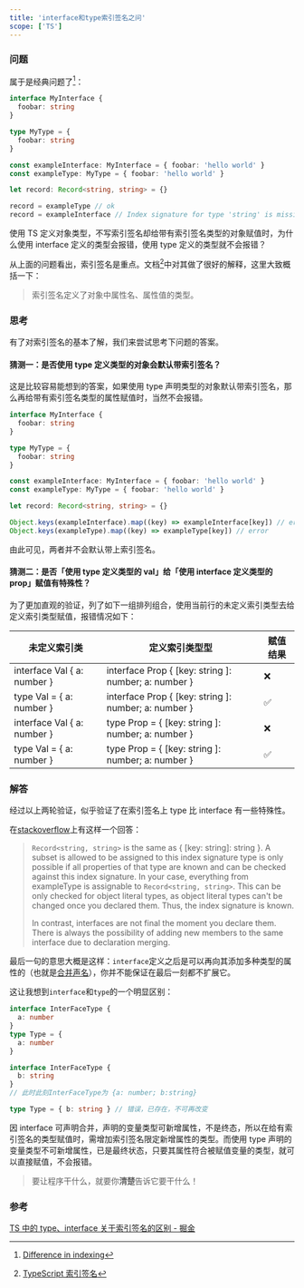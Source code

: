 ```yaml
---
title: 'interface和type索引签名之问'
scope: ['TS']
---
```


### 问题

属于是经典问题了[^stackoverflow]：

```typescript
interface MyInterface {
  foobar: string
}

type MyType = {
  foobar: string
}

const exampleInterface: MyInterface = { foobar: 'hello world' }
const exampleType: MyType = { foobar: 'hello world' }

let record: Record<string, string> = {}

record = exampleType // ok
record = exampleInterface // Index signature for type 'string' is missing in type 'MyInterface'.
```

使用 TS 定义对象类型，不写索引签名却给带有索引签名类型的对象赋值时，为什么使用 interface 定义的类型会报错，使用 type 定义的类型就不会报错？

从上面的问题看出，索引签名是重点。文档[^deep_think_of_typescript]中对其做了很好的解释，这里大致概括一下：

> 索引签名定义了对象中属性名、属性值的类型。

### 思考

有了对索引签名的基本了解，我们来尝试思考下问题的答案。

#### 猜测一：是否使用 type 定义类型的对象会默认带索引签名？

这是比较容易能想到的答案，如果使用 type 声明类型的对象默认带索引签名，那么再给带有索引签名类型的属性赋值时，当然不会报错。

```typescript
interface MyInterface {
  foobar: string
}

type MyType = {
  foobar: string
}

const exampleInterface: MyInterface = { foobar: 'hello world' }
const exampleType: MyType = { foobar: 'hello world' }

let record: Record<string, string> = {}

Object.keys(exampleInterface).map((key) => exampleInterface[key]) // error
Object.keys(exampleType).map((key) => exampleType[key]) // error
```

由此可见，两者并不会默认带上索引签名。

#### 猜测二：是否「使用 type 定义类型的 val」给「使用 interface 定义类型的 prop」赋值有特殊性？

为了更加直观的验证，列了如下一组排列组合，使用当前行的未定义索引类型去给定义索引类型赋值，报错情况如下：

| 未定义索引类                | 定义索引类型型                                       | 赋值结果 |
| --------------------------- | ---------------------------------------------------- | -------- |
| interface Val { a: number } | interface Prop { [key: string ]: number; a: number } | ❌       |
| type Val = { a: number }    | interface Prop { [key: string ]: number; a: number } | ✅       |
| interface Val { a: number } | type Prop = { [key: string ]: number; a: number }    | ❌       |
| type Val = { a: number }    | type Prop = { [key: string ]: number; a: number }    | ✅       |

### 解答

经过以上两轮验证，似乎验证了在索引签名上 type 比 interface 有一些特殊性。

在[stackoverflow](https://stackoverflow.com/a/64970740/14792586)上有这样一个回答：

> `Record<string, string>` is the same as { [key: string]: string }. A subset is allowed to be assigned to this index signature type is only possible if all properties of that type are known and can be checked against this index signature. In your case, everything from exampleType is assignable to `Record<string, string>`. This can be only checked for object literal types, as object literal types can't be changed once you declared them. Thus, the index signature is known.<div>In contrast, interfaces are not final the moment you declare them. There is always the possibility of adding new members to the same interface due to declaration merging.</div>

最后一句的意思大概是这样：`interface`定义之后是可以再向其添加多种类型的属性的（也就是[合并声名](https://typescript.bootcss.com/declaration-merging.html)），你并不能保证在最后一刻都不扩展它。

这让我想到`interface`和`type`的一个明显区别：

```typescript
interface InterFaceType {
  a: number
}
type Type = {
  a: number
}

interface InterFaceType {
  b: string
}
// 此时此刻InterFaceType为 {a: number; b:string}

type Type = { b: string } // 错误，已存在，不可再改变
```

因 interface 可声明合并，声明的变量类型可新增属性，不是终态，所以在给有索引签名的类型赋值时，需增加索引签名限定新增属性的类型。而使用 type 声明的变量类型不可新增属性，已是最终状态，只要其属性符合被赋值变量的类型，就可以直接赋值，不会报错。

> 要让程序干什么，就要你**清楚**告诉它要干什么！

### 参考

[TS 中的 type、interface 关于索引签名的区别 - 掘金](https://juejin.cn/post/7057471253279408135)

[^stackoverflow]: [Difference in indexing](https://stackoverflow.com/a/64971386/14792586)
[^deep_think_of_typescript]: [TypeScript 索引签名](https://jkchao.github.io/typescript-book-chinese/typings/indexSignatures.html#typescript-%E7%B4%A2%E5%BC%95%E7%AD%BE%E5%90%8D)
